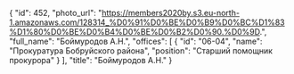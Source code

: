{
    "id": 452,
    "photo_url": "https://members2020by.s3.eu-north-1.amazonaws.com/128314_%D0%91%D0%BE%D0%B9%D0%BC%D1%83%D1%80%D0%BE%D0%B4%D0%BE%D0%B2%D0%90.%D0%9D.",
    "full_name": "Боймуродов А.Н.",
    "offices": [
        {
            "id": "06-04",
            "name": "Прокуратура Бобруйского района",
            "position": "Старший помощник прокурора"
        }
    ],
    "title": "Боймуродов А.Н."
}